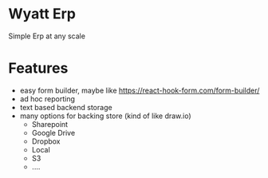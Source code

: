 # Wyatt Erp

Simple Erp at any scale

# Features

* easy form builder, maybe like https://react-hook-form.com/form-builder/
* ad hoc reporting
* text based backend storage
* many options for backing store (kind of like draw.io)
  * Sharepoint
  * Google Drive
  * Dropbox
  * Local
  * S3
  * ....
